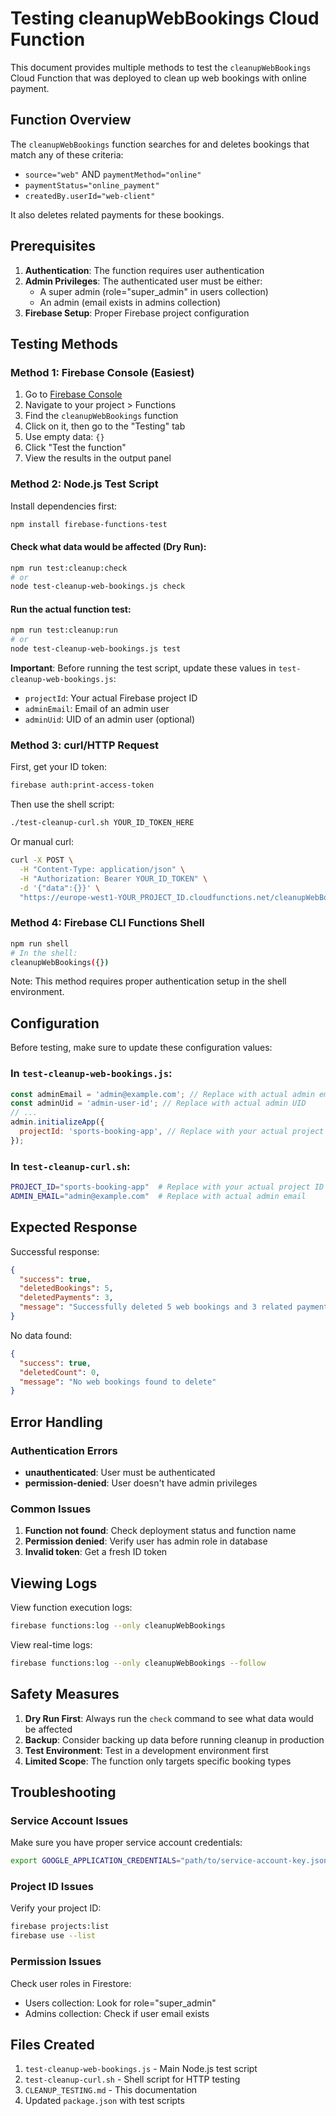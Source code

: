 # Testing cleanupWebBookings Cloud Function

This document provides multiple methods to test the `cleanupWebBookings` Cloud Function that was deployed to clean up web bookings with online payment.

## Function Overview

The `cleanupWebBookings` function searches for and deletes bookings that match any of these criteria:
- `source="web"` AND `paymentMethod="online"`
- `paymentStatus="online_payment"`
- `createdBy.userId="web-client"`

It also deletes related payments for these bookings.

## Prerequisites

1. **Authentication**: The function requires user authentication
2. **Admin Privileges**: The authenticated user must be either:
   - A super admin (role="super_admin" in users collection)
   - An admin (email exists in admins collection)
3. **Firebase Setup**: Proper Firebase project configuration

## Testing Methods

### Method 1: Firebase Console (Easiest)

1. Go to [Firebase Console](https://console.firebase.google.com)
2. Navigate to your project > Functions
3. Find the `cleanupWebBookings` function
4. Click on it, then go to the "Testing" tab
5. Use empty data: `{}`
6. Click "Test the function"
7. View the results in the output panel

### Method 2: Node.js Test Script

Install dependencies first:
```bash
npm install firebase-functions-test
```

#### Check what data would be affected (Dry Run):
```bash
npm run test:cleanup:check
# or
node test-cleanup-web-bookings.js check
```

#### Run the actual function test:
```bash
npm run test:cleanup:run
# or
node test-cleanup-web-bookings.js test
```

**Important**: Before running the test script, update these values in `test-cleanup-web-bookings.js`:
- `projectId`: Your actual Firebase project ID
- `adminEmail`: Email of an admin user
- `adminUid`: UID of an admin user (optional)

### Method 3: curl/HTTP Request

First, get your ID token:
```bash
firebase auth:print-access-token
```

Then use the shell script:
```bash
./test-cleanup-curl.sh YOUR_ID_TOKEN_HERE
```

Or manual curl:
```bash
curl -X POST \
  -H "Content-Type: application/json" \
  -H "Authorization: Bearer YOUR_ID_TOKEN" \
  -d '{"data":{}}' \
  "https://europe-west1-YOUR_PROJECT_ID.cloudfunctions.net/cleanupWebBookings"
```

### Method 4: Firebase CLI Functions Shell

```bash
npm run shell
# In the shell:
cleanupWebBookings({})
```

Note: This method requires proper authentication setup in the shell environment.

## Configuration

Before testing, make sure to update these configuration values:

### In `test-cleanup-web-bookings.js`:
```javascript
const adminEmail = 'admin@example.com'; // Replace with actual admin email
const adminUid = 'admin-user-id'; // Replace with actual admin UID
// ...
admin.initializeApp({
  projectId: 'sports-booking-app', // Replace with your actual project ID
});
```

### In `test-cleanup-curl.sh`:
```bash
PROJECT_ID="sports-booking-app"  # Replace with your actual project ID
ADMIN_EMAIL="admin@example.com"  # Replace with actual admin email
```

## Expected Response

Successful response:
```json
{
  "success": true,
  "deletedBookings": 5,
  "deletedPayments": 3,
  "message": "Successfully deleted 5 web bookings and 3 related payments"
}
```

No data found:
```json
{
  "success": true,
  "deletedCount": 0,
  "message": "No web bookings found to delete"
}
```

## Error Handling

### Authentication Errors
- **unauthenticated**: User must be authenticated
- **permission-denied**: User doesn't have admin privileges

### Common Issues
1. **Function not found**: Check deployment status and function name
2. **Permission denied**: Verify user has admin role in database
3. **Invalid token**: Get a fresh ID token

## Viewing Logs

View function execution logs:
```bash
firebase functions:log --only cleanupWebBookings
```

View real-time logs:
```bash
firebase functions:log --only cleanupWebBookings --follow
```

## Safety Measures

1. **Dry Run First**: Always run the `check` command to see what data would be affected
2. **Backup**: Consider backing up data before running cleanup in production
3. **Test Environment**: Test in a development environment first
4. **Limited Scope**: The function only targets specific booking types

## Troubleshooting

### Service Account Issues
Make sure you have proper service account credentials:
```bash
export GOOGLE_APPLICATION_CREDENTIALS="path/to/service-account-key.json"
```

### Project ID Issues
Verify your project ID:
```bash
firebase projects:list
firebase use --list
```

### Permission Issues
Check user roles in Firestore:
- Users collection: Look for role="super_admin"
- Admins collection: Check if user email exists

## Files Created

1. `test-cleanup-web-bookings.js` - Main Node.js test script
2. `test-cleanup-curl.sh` - Shell script for HTTP testing
3. `CLEANUP_TESTING.md` - This documentation
4. Updated `package.json` with test scripts